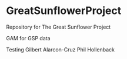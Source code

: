 # GreatSunflowerProject
Repository for The Great Sunflower Project

GAM for GSP data

Testing 
Gilbert Alarcon-Cruz
Phil Hollenback